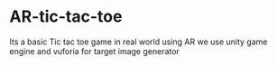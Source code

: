# AR-tic-tac-toe
Its a basic Tic tac toe game in real world using AR 
we use unity game engine and vuforia for target image generator 
